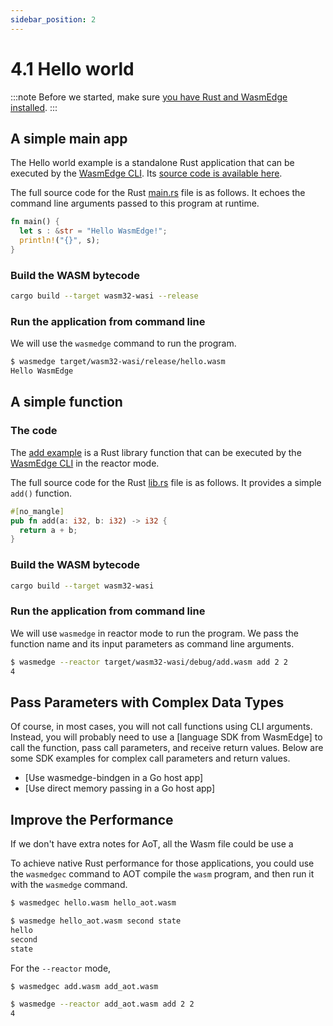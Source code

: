 ```yaml
---
sidebar_position: 2
---
```


# 4.1 Hello world

:::note
Before we started, make sure [you have Rust and WasmEdge installed](setup).
:::


## A simple main app

The Hello world example is a standalone Rust application that can be executed by the [WasmEdge CLI](../build-and-run/cli). Its [source code is available here](https://github.com/second-state/wasm-learning/tree/master/cli/hello).

The full source code for the Rust [main.rs](https://github.com/second-state/rust-examples/tree/main/hello) file is as follows.
It echoes the command line arguments passed to this program at runtime.

```rust
fn main() {
  let s : &str = "Hello WasmEdge!";
  println!("{}", s);
}
```

### Build the WASM bytecode

```bash
cargo build --target wasm32-wasi --release
```

### Run the application from command line

We will use the `wasmedge` command to run the program.

```bash
$ wasmedge target/wasm32-wasi/release/hello.wasm 
Hello WasmEdge
```

## A simple function

### The code

The [add example](https://github.com/second-state/wasm-learning/tree/master/cli/add) is a Rust library function that can be executed by the [WasmEdge CLI](../build-and-run/cli) in the reactor mode.

The full source code for the Rust [lib.rs](https://github.com/second-state/wasm-learning/blob/master/cli/add/src/lib.rs) file is as follows.
It provides a simple `add()` function.

```rust
#[no_mangle]
pub fn add(a: i32, b: i32) -> i32 {
  return a + b;
}
```

###  Build the WASM bytecode

```bash
cargo build --target wasm32-wasi
```

### Run the application from command line

We will use `wasmedge` in reactor mode to run the program. We pass the function name and its input parameters as command line arguments.

```bash
$ wasmedge --reactor target/wasm32-wasi/debug/add.wasm add 2 2
4
```

## Pass Parameters with Complex Data Types

Of course, in most cases, you will not call functions using CLI arguments.
Instead, you will probably need to use a [language SDK from WasmEdge] to call the function, pass call parameters, and receive return values.
Below are some SDK examples for complex call parameters and return values.

* [Use wasmedge-bindgen in a Go host app]
* [Use direct memory passing in a Go host app]


## Improve the Performance

If we don't have extra notes for AoT, all the Wasm file could be use a

To achieve native Rust performance for those applications, you could use the `wasmedgec` command to AOT compile the `wasm` program, and then run it with the `wasmedge` command.

```bash
$ wasmedgec hello.wasm hello_aot.wasm

$ wasmedge hello_aot.wasm second state
hello
second
state
```

For the `--reactor` mode,

```bash
$ wasmedgec add.wasm add_aot.wasm

$ wasmedge --reactor add_aot.wasm add 2 2
4
```



